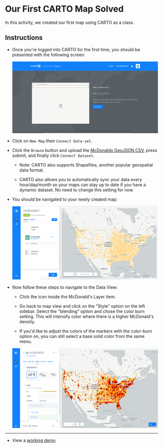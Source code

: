 # Our First CARTO Map Solved

In this activity, we created our first map using CARTO as a class.

## Instructions

* Once you're logged into CARTO for the first time, you should be presented with the following screen:

  ![New Map](Images/01-New-Map.png)

* Click on `New Map` then `Connect Data-set`.

* Click the `Browse` button and upload the [McDonalds GeoJSON CSV](Resources/mcdonaldsgeojson.csv), press submit, and finally click `Connect Dataset`.

  * Note: CARTO also supports Shapefiles, another popular geospatial data format.

  * CARTO also allows you to automatically sync your data every hour/day/month so your maps can stay up to date if you have a dynamic dataset. No need to change this setting for now.

* You should be navigated to your newly created map:

  ![mcdonalds-basic](Images/02-Mcdonalds-Intensity.png)

* Now follow these steps to navigate to the Data View:

  * Click the icon inside the McDonald's Layer item.

  * Go back to map view and click on the "Style" option on the left sidebar. Select the "blending" option and chose the color burn setting. This will intensify color where there is a higher McDonald's density.

  * If you'd like to adjust the colors of the markers with the color-burn option on, you can still select a base solid color from the same menu.

  ![Intensity Map](Images/03-Intensity-Map.png)

- - -

* View a [working demo](https://ceckenrode.carto.com/builder/13ff6dee-efb8-11e6-86b5-0e233c30368f/embed)
